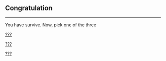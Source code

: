 
## Congratulation
---

You have survive. Now, pick one of the three

[???](bad.md)

[???](gold.md)

[???](surpise.md)